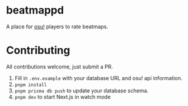 # beatmappd

A place for [osu!](https://osu.ppy.sh/) players to rate beatmaps.

# Contributing

All contributions welcome, just submit a PR.

1. Fill in `.env.example` with your database URL and osu! api information.
2. `pnpm install`
3. `pnpm prisma db push` to update your database schema.
4. `pnpm dev` to start Next.js in watch mode
